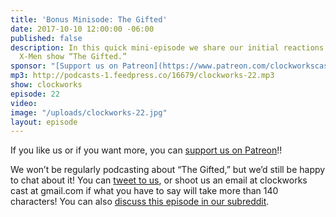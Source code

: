 ```yaml
---
title: 'Bonus Minisode: The Gifted'
date: 2017-10-10 12:00:00 -06:00
published: false
description: In this quick mini-episode we share our initial reactions to Fox’s new
  X-Men show “The Gifted.”
sponsor: "[Support us on Patreon](https://www.patreon.com/clockworkscast)"
mp3: http://podcasts-1.feedpress.co/16679/clockworks-22.mp3
show: clockworks
episode: 22
video: 
image: "/uploads/clockworks-22.jpg"
layout: episode
---
```


If you like us or if you want more, you can [support us on Patreon](https://www.patreon.com/clockworkscast)!!

We won’t be regularly podcasting about “The Gifted,” but we’d still be happy to chat about it! You can [tweet to us](http://www.twitter.com/clockworkscast), or shoot us an email at clockworks cast at gmail.com if what you have to say will take more than 140 characters! You can also [discuss this episode in our subreddit](https://www.reddit.com/r/Goodstuff_fm/).
